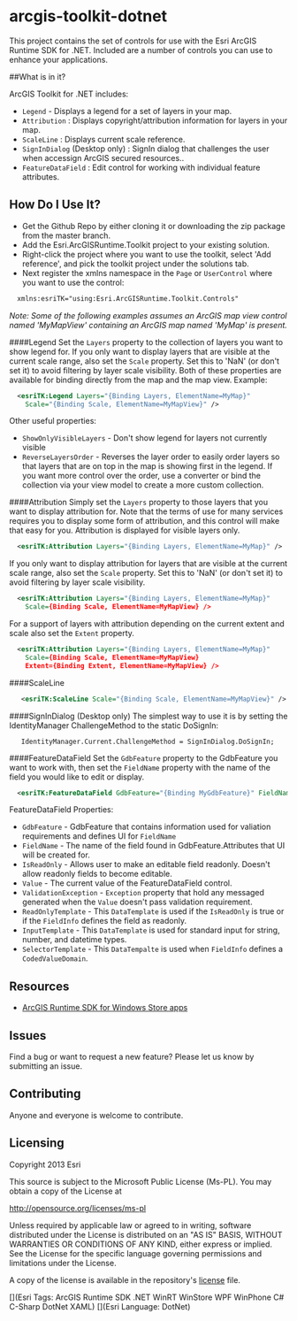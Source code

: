 arcgis-toolkit-dotnet
=====================

This project contains the set of controls for use with the Esri ArcGIS Runtime SDK for .NET.
Included are a number of controls you can use to enhance your applications. 


##What is in it?

ArcGIS Toolkit for .NET includes:

* `Legend` -  Displays a legend for a set of layers in your map.
* `Attribution` : Displays copyright/attribution information for layers in your map.
* `ScaleLine` : Displays current scale reference.
* `SignInDialog` (Desktop only) : SignIn dialog that challenges the user when accessign ArcGIS secured resources..
* `FeatureDataField` : Edit control for working with individual feature attributes.

## How Do I Use It?
* Get the Github Repo by either cloning it or downloading the zip package from the master branch.
* Add the Esri.ArcGISRuntime.Toolkit project to your existing solution.
* Right-click the project where you want to use the toolkit, select 'Add reference', and pick the toolkit project under the solutions tab.
* Next register the xmlns namespace in the `Page` or `UserControl` where you want to use the control:

```xml
  xmlns:esriTK="using:Esri.ArcGISRuntime.Toolkit.Controls" 
```

<i>Note: Some of the following examples assumes an ArcGIS map view control named 'MyMapView' containing an ArcGIS map named 'MyMap' is present.</i>

####Legend
Set the `Layers` property to the collection of layers you want to show legend for.
If you only want to display layers that are visible at the current scale range, also set the `Scale` property. Set this to 'NaN' (or don't set it) to avoid filtering by layer scale visibility.
Both of these properties are available for binding directly from the map and the map view. Example:
```xml
  <esriTK:Legend Layers="{Binding Layers, ElementName=MyMap}" 
    Scale="{Binding Scale, ElementName=MyMapView}" />
```
Other useful properties:
* `ShowOnlyVisibleLayers` - Don't show legend for layers not currently visible
* `ReverseLayersOrder` - Reverses the layer order to easily order layers so that layers that are on top in the map is showing first in the legend. If you want more control over the order, use a converter or bind the collection via your view model to create a more custom collection.

####Attribution
Simply set the `Layers` property to those layers that you want to display attribution for. Note that the terms of use for many services requires you to display some form of attribution, and this control will make that easy for you.
Attribution is displayed for visible layers only.
```xml
  <esriTK:Attribution Layers="{Binding Layers, ElementName=MyMap}" />
```
If you only want to display attribution for layers that are visible at the current scale range, also set the `Scale` property. Set this to 'NaN' (or don't set it) to avoid filtering by layer scale visibility.
```xml
  <esriTK:Attribution Layers="{Binding Layers, ElementName=MyMap}" 
    Scale={Binding Scale, ElementName=MyMapView} />
```
For a support of layers with attribution depending on the current extent and scale also set the `Extent` property.
```xml
  <esriTK:Attribution Layers="{Binding Layers, ElementName=MyMap}" 
    Scale={Binding Scale, ElementName=MyMapView} 
    Extent={Binding Extent, ElementName=MyMapView} />
```

####ScaleLine
```xml
   <esriTK:ScaleLine Scale="{Binding Scale, ElementName=MyMapView}" />
```

####SignInDialog (Desktop only)
The simplest way to use it is by setting the IdentityManager ChallengeMethod to the static DoSignIn:
```code
   IdentityManager.Current.ChallengeMethod = SignInDialog.DoSignIn;
```

####FeatureDataField
Set the `GdbFeature` property to the GdbFeature you want to work with, then set the `FieldName` property with the name of the field you would like to edit or display.

```xml
  <esriTK:FeatureDataField GdbFeature="{Binding MyGdbFeature}" FieldName="MyField" IsReadOnly="True" />
```

FeatureDataField Properties:
* `GdbFeature` - GdbFeature that contains information used for valiation requirements and defines UI for `FieldName`
* `FieldName` - The name of the field found in GdbFeature.Attributes that UI will be created for.
* `IsReadOnly` - Allows user to make an editable field readonly. Doesn't allow readonly fields to become editable.
* `Value` - The current value of the FeatureDataField control.
* `ValidationException` - `Exception` property that hold any messaged generated when the `Value` doesn't pass validation requirement.
* `ReadOnlyTemplate` - This `DataTemplate` is used if the `IsReadOnly` is true or if the `FieldInfo` defines the field as readonly.
* `InputTemplate` - This `DataTemplate` is used for standard input for string, number, and datetime types. 
* `SelectorTemplate` - This `DataTempalte` is used when `FieldInfo` defines a `CodedValueDomain`.

## Resources

* [ArcGIS Runtime SDK for Windows Store apps](http://developers.arcgis.com/en/windows-store/)

## Issues

Find a bug or want to request a new feature?  Please let us know by submitting an issue.

## Contributing

Anyone and everyone is welcome to contribute. 

## Licensing
Copyright 2013 Esri

This source is subject to the Microsoft Public License (Ms-PL).
You may obtain a copy of the License at

   http://opensource.org/licenses/ms-pl

Unless required by applicable law or agreed to in writing, software
distributed under the License is distributed on an "AS IS" BASIS,
WITHOUT WARRANTIES OR CONDITIONS OF ANY KIND, either express or implied.
See the License for the specific language governing permissions and
limitations under the License.

A copy of the license is available in the repository's [license]( https://raw.github.com/Esri/arcgis-toolkit-dotnet/master/license) file.

[](Esri Tags: ArcGIS Runtime SDK .NET WinRT WinStore WPF WinPhone C# C-Sharp DotNet XAML)
[](Esri Language: DotNet)


